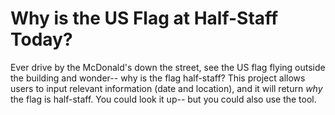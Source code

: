 # Why is the US Flag at Half-Staff Today?

Ever drive by the McDonald's down the street, see the US flag flying outside the building and wonder-- why is the flag half-staff? This project allows users to input relevant information (date and location), and it will return *why* the flag is half-staff. You could look it up-- but you could also use the tool.
